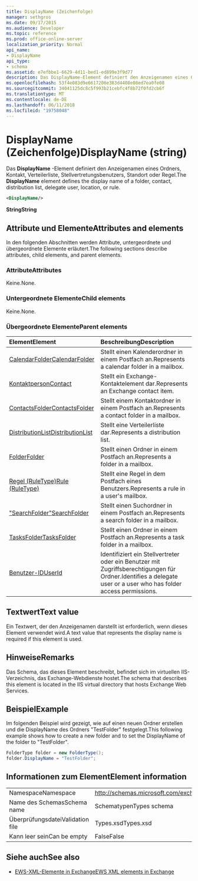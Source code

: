 ```yaml
---
title: DisplayName (Zeichenfolge)
manager: sethgros
ms.date: 09/17/2015
ms.audience: Developer
ms.topic: reference
ms.prod: office-online-server
localization_priority: Normal
api_name:
- DisplayName
api_type:
- schema
ms.assetid: e7efbbe1-6629-4d11-bed1-ed899e3f9d77
description: Das DisplayName-Element definiert den Anzeigenamen eines Ordners, Kontakt, Verteilerliste, Stellvertretungsbenutzers, Standort oder Regel.
ms.openlocfilehash: 53f4e083d9e6617206e383d4408e08ed7ea0fe08
ms.sourcegitcommit: 34041125dc8c5f993b21cebfc4f8b72f0fd2cb6f
ms.translationtype: MT
ms.contentlocale: de-DE
ms.lasthandoff: 06/11/2018
ms.locfileid: "19758048"
---
```

# <a name="displayname-string"></a><span data-ttu-id="9995b-103">DisplayName (Zeichenfolge)</span><span class="sxs-lookup"><span data-stu-id="9995b-103">DisplayName (string)</span></span>

<span data-ttu-id="9995b-104">Das **DisplayName** -Element definiert den Anzeigenamen eines Ordners, Kontakt, Verteilerliste, Stellvertretungsbenutzers, Standort oder Regel.</span><span class="sxs-lookup"><span data-stu-id="9995b-104">The **DisplayName** element defines the display name of a folder, contact, distribution list, delegate user, location, or rule.</span></span> 
  
```XML
<DisplayName/>
```

 <span data-ttu-id="9995b-105">**String**</span><span class="sxs-lookup"><span data-stu-id="9995b-105">**String**</span></span>
## <a name="attributes-and-elements"></a><span data-ttu-id="9995b-106">Attribute und Elemente</span><span class="sxs-lookup"><span data-stu-id="9995b-106">Attributes and elements</span></span>

<span data-ttu-id="9995b-107">In den folgenden Abschnitten werden Attribute, untergeordnete und übergeordnete Elemente erläutert.</span><span class="sxs-lookup"><span data-stu-id="9995b-107">The following sections describe attributes, child elements, and parent elements.</span></span>
  
### <a name="attributes"></a><span data-ttu-id="9995b-108">Attribute</span><span class="sxs-lookup"><span data-stu-id="9995b-108">Attributes</span></span>

<span data-ttu-id="9995b-109">Keine.</span><span class="sxs-lookup"><span data-stu-id="9995b-109">None.</span></span>
  
### <a name="child-elements"></a><span data-ttu-id="9995b-110">Untergeordnete Elemente</span><span class="sxs-lookup"><span data-stu-id="9995b-110">Child elements</span></span>

<span data-ttu-id="9995b-111">Keine.</span><span class="sxs-lookup"><span data-stu-id="9995b-111">None.</span></span>
  
### <a name="parent-elements"></a><span data-ttu-id="9995b-112">Übergeordnete Elemente</span><span class="sxs-lookup"><span data-stu-id="9995b-112">Parent elements</span></span>

|<span data-ttu-id="9995b-113">**Element**</span><span class="sxs-lookup"><span data-stu-id="9995b-113">**Element**</span></span>|<span data-ttu-id="9995b-114">**Beschreibung**</span><span class="sxs-lookup"><span data-stu-id="9995b-114">**Description**</span></span>|
|:-----|:-----|
|[<span data-ttu-id="9995b-115">CalendarFolder</span><span class="sxs-lookup"><span data-stu-id="9995b-115">CalendarFolder</span></span>](calendarfolder.md) <br/> |<span data-ttu-id="9995b-116">Stellt einen Kalenderordner in einem Postfach an.</span><span class="sxs-lookup"><span data-stu-id="9995b-116">Represents a calendar folder in a mailbox.</span></span>  <br/> |
|[<span data-ttu-id="9995b-117">Kontaktperson</span><span class="sxs-lookup"><span data-stu-id="9995b-117">Contact</span></span>](contact.md) <br/> |<span data-ttu-id="9995b-118">Stellt ein Exchange-Kontaktelement dar.</span><span class="sxs-lookup"><span data-stu-id="9995b-118">Represents an Exchange contact item.</span></span>  <br/> |
|[<span data-ttu-id="9995b-119">ContactsFolder</span><span class="sxs-lookup"><span data-stu-id="9995b-119">ContactsFolder</span></span>](contactsfolder.md) <br/> |<span data-ttu-id="9995b-120">Stellt einem Kontaktordner in einem Postfach an.</span><span class="sxs-lookup"><span data-stu-id="9995b-120">Represents a contact folder in a mailbox.</span></span>  <br/> |
|[<span data-ttu-id="9995b-121">DistributionList</span><span class="sxs-lookup"><span data-stu-id="9995b-121">DistributionList</span></span>](distributionlist.md) <br/> |<span data-ttu-id="9995b-122">Stellt eine Verteilerliste dar.</span><span class="sxs-lookup"><span data-stu-id="9995b-122">Represents a distribution list.</span></span>  <br/> |
|[<span data-ttu-id="9995b-123">Folder</span><span class="sxs-lookup"><span data-stu-id="9995b-123">Folder</span></span>](folder.md) <br/> |<span data-ttu-id="9995b-124">Stellt einen Ordner in einem Postfach an.</span><span class="sxs-lookup"><span data-stu-id="9995b-124">Represents a folder in a mailbox.</span></span>  <br/> |
|[<span data-ttu-id="9995b-125">Regel (RuleType)</span><span class="sxs-lookup"><span data-stu-id="9995b-125">Rule (RuleType)</span></span>](rule-ruletype.md) <br/> |<span data-ttu-id="9995b-126">Stellt eine Regel in dem Postfach eines Benutzers.</span><span class="sxs-lookup"><span data-stu-id="9995b-126">Represents a rule in a user's mailbox.</span></span>  <br/> |
|[<span data-ttu-id="9995b-127">"SearchFolder"</span><span class="sxs-lookup"><span data-stu-id="9995b-127">SearchFolder</span></span>](searchfolder.md) <br/> |<span data-ttu-id="9995b-128">Stellt einen Suchordner in einem Postfach an.</span><span class="sxs-lookup"><span data-stu-id="9995b-128">Represents a search folder in a mailbox.</span></span>  <br/> |
|[<span data-ttu-id="9995b-129">TasksFolder</span><span class="sxs-lookup"><span data-stu-id="9995b-129">TasksFolder</span></span>](tasksfolder.md) <br/> |<span data-ttu-id="9995b-130">Stellt einen Ordner in einem Postfach an.</span><span class="sxs-lookup"><span data-stu-id="9995b-130">Represents a task folder in a mailbox.</span></span>  <br/> |
|[<span data-ttu-id="9995b-131">Benutzer-ID</span><span class="sxs-lookup"><span data-stu-id="9995b-131">UserId</span></span>](userid.md) <br/> |<span data-ttu-id="9995b-132">Identifiziert ein Stellvertreter oder ein Benutzer mit Zugriffsberechtigungen für Ordner.</span><span class="sxs-lookup"><span data-stu-id="9995b-132">Identifies a delegate user or a user who has folder access permissions.</span></span>  <br/> |
   
## <a name="text-value"></a><span data-ttu-id="9995b-133">Textwert</span><span class="sxs-lookup"><span data-stu-id="9995b-133">Text value</span></span>

<span data-ttu-id="9995b-134">Ein Textwert, der den Anzeigenamen darstellt ist erforderlich, wenn dieses Element verwendet wird.</span><span class="sxs-lookup"><span data-stu-id="9995b-134">A text value that represents the display name is required if this element is used.</span></span>
  
## <a name="remarks"></a><span data-ttu-id="9995b-135">Hinweise</span><span class="sxs-lookup"><span data-stu-id="9995b-135">Remarks</span></span>

<span data-ttu-id="9995b-136">Das Schema, das dieses Element beschreibt, befindet sich im virtuellen IIS-Verzeichnis, das Exchange-Webdienste hostet.</span><span class="sxs-lookup"><span data-stu-id="9995b-136">The schema that describes this element is located in the IIS virtual directory that hosts Exchange Web Services.</span></span>
  
## <a name="example"></a><span data-ttu-id="9995b-137">Beispiel</span><span class="sxs-lookup"><span data-stu-id="9995b-137">Example</span></span>

<span data-ttu-id="9995b-138">Im folgenden Beispiel wird gezeigt, wie auf einen neuen Ordner erstellen und die DisplayName des Ordners "TestFolder" festgelegt.</span><span class="sxs-lookup"><span data-stu-id="9995b-138">This following example shows how to create a new folder and to set the DisplayName of the folder to "TestFolder".</span></span>
  
```cs
FolderType folder = new FolderType();
folder.DisplayName = "TestFolder";
```

## <a name="element-information"></a><span data-ttu-id="9995b-139">Informationen zum Element</span><span class="sxs-lookup"><span data-stu-id="9995b-139">Element information</span></span>

|||
|:-----|:-----|
|<span data-ttu-id="9995b-140">Namespace</span><span class="sxs-lookup"><span data-stu-id="9995b-140">Namespace</span></span>  <br/> |http://schemas.microsoft.com/exchange/services/2006/types  <br/> |
|<span data-ttu-id="9995b-141">Name des Schemas</span><span class="sxs-lookup"><span data-stu-id="9995b-141">Schema name</span></span>  <br/> |<span data-ttu-id="9995b-142">Schematypen</span><span class="sxs-lookup"><span data-stu-id="9995b-142">Types schema</span></span>  <br/> |
|<span data-ttu-id="9995b-143">Überprüfungsdatei</span><span class="sxs-lookup"><span data-stu-id="9995b-143">Validation file</span></span>  <br/> |<span data-ttu-id="9995b-144">Types.xsd</span><span class="sxs-lookup"><span data-stu-id="9995b-144">Types.xsd</span></span>  <br/> |
|<span data-ttu-id="9995b-145">Kann leer sein</span><span class="sxs-lookup"><span data-stu-id="9995b-145">Can be empty</span></span>  <br/> |<span data-ttu-id="9995b-146">False</span><span class="sxs-lookup"><span data-stu-id="9995b-146">False</span></span>  <br/> |
   
## <a name="see-also"></a><span data-ttu-id="9995b-147">Siehe auch</span><span class="sxs-lookup"><span data-stu-id="9995b-147">See also</span></span>

- [<span data-ttu-id="9995b-148">EWS-XML-Elemente in Exchange</span><span class="sxs-lookup"><span data-stu-id="9995b-148">EWS XML elements in Exchange</span></span>](ews-xml-elements-in-exchange.md)

